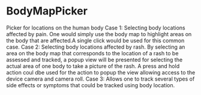 # BodyMapPicker
Picker for locations on the human body
Case 1: Selecting body locations affected by pain. One would simply use the body map to highlight areas on the body that are affected.A single click would be used for this common case.
Case 2: Selecting body locations affected by rash. By selecting an area on the body map that corresponds to the location of a rash to be assessed and tracked, a popup view will be presented for selecting the actual area of one body to take a picture of the rash. A press and hold action coul dbe used for the action to popup the view allowing access to the device camera and camera roll.
Case 3: Allows one to track several types of side effects or symptoms that could be tracked using body location.
